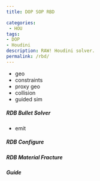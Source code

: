 ```yaml
---
title: DOP SOP RBD

categories:
 - HOU
tags:
- DOP
- Houdini
description: RAW! Houdini solver.
permalink: /rbd/
---
```




- geo
- constraints
- proxy geo
- collision
- guided sim



##### RDB Bullet Solver
- emit


##### RDB Configure
##### RDB Material Fracture
##### Guide
